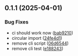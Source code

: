 ## 0.1.1 (2025-04-01)


### Bug Fixes

* ci should work now ([bab9210](https://github.com/iloveitaly/celery-healthcheck/commit/bab9210809baa244ab53a9d7177f906a2ff4bd30))
* circular import ([24fe4d1](https://github.com/iloveitaly/celery-healthcheck/commit/24fe4d19cc170a3de2f25a2774493a3ccece955e))
* remove cli script ([06d6544](https://github.com/iloveitaly/celery-healthcheck/commit/06d6544eef0c575a6e566b6c6fb2c06ce68a8f20))
* remove cli test ([e188243](https://github.com/iloveitaly/celery-healthcheck/commit/e188243064c7b86455e37dbbe0fc84a6aa975756))



